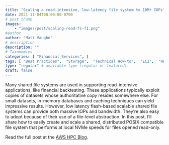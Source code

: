 ```yaml
---
title: "Scaling a read-intensive, low-latency file system to 10M+ IOPs"
date: 2021-11-04T00:00:00-0700
# post thumb
images:
    - "images/post/scaling-read-fs-f1.png"
#author
author: "Matt Vaughn"
# description
description: ""
# Taxonomies
categories: [ "Financial Services", ]
tags: [ "Best Practices",  "Storage",  "Technical How-to",  "EC2",  "HPC",  "Financial Services",  "hpcblog", ]
type: "regular" # available type (regular or featured)
draft: false
---
```


Many shared file systems are used in supporting read-intensive applications, like financial backtesting. These applications typically exploit copies of datasets whose authoritative copy resides somewhere else. For small datasets, in-memory databases and caching techniques can yield impressive results. However, low latency flash-based scalable shared file systems can provide both massive IOPs and bandwidth. They’re also easy to adopt because of their use of a file-level abstraction. In this post, I’ll share how to easily create and scale a shared, distributed POSIX compatible file system that performs at local NVMe speeds for files opened read-only.

Read the full post at the [AWS HPC Blog](https://aws.amazon.com/blogs/hpc/scaling-a-read-intensive-low-latency-file-system-to-10m-iops/).
